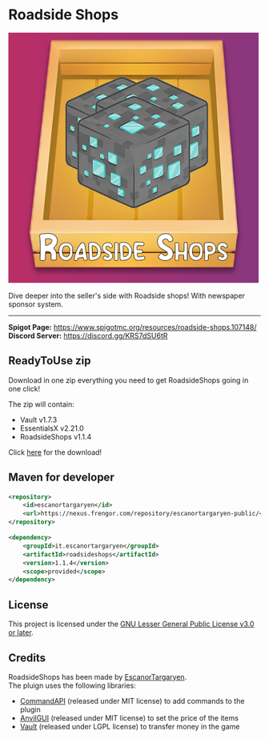 # Roadside Shops

![Logo](https://raw.githubusercontent.com/EscanorTargaryen/RoadsideShops/dev/imgs/Logo2.png)


Dive deeper into the seller's side with Roadside shops! With newspaper sponsor system.
<hr>


**Spigot Page:** <https://www.spigotmc.org/resources/roadside-shops.107148/>  
**Discord Server:** <https://discord.gg/KRS7dSU6tR> 

## ReadyToUse zip
Download in one zip everything you need to get RoadsideShops going in one click!

The zip will contain:
- Vault v1.7.3
- EssentialsX v2.21.0
- RoadsideShops v1.1.4

Click [here](https://cdn.modrinth.com/data/GG9Y6mro/versions/6jrKmmr7/RoadsideShops-1.1.3.-.ReadyToUse.zip) for the download!

## Maven for developer

```xml
<repository>
    <id>escanortargaryen</id>
    <url>https://nexus.frengor.com/repository/escanortargaryen-public/</url>
</repository>
```   
```xml
<dependency>
    <groupId>it.escanortargaryen</groupId>
    <artifactId>roadsideshops</artifactId>
    <version>1.1.4</version>
    <scope>provided</scope>
</dependency>
```

## License

This project is licensed under the [GNU Lesser General Public License v3.0 or later](https://www.gnu.org/licenses/lgpl-3.0.txt).

## Credits

RoadsideShops has been made by [EscanorTargaryen](https://github.com/EscanorTargaryen).  
The pluign uses the following libraries:
* [CommandAPI](https://github.com/JorelAli/CommandAPI) (released under MIT license) to add commands to the plugin
* [AnvilGUI](https://github.com/WesJD/AnvilGUI) (released under MIT license) to set the price of the items
* [Vault](https://github.com/MilkBowl/Vault) (released under LGPL license) to transfer money in the game
